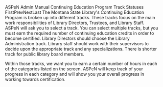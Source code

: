 ASPeN Admin Manual
Continuing Education Program Track Statuses
FirstPrevNextLast
The Montana State Library's Continuing Education Program is broken up into different tracks.  These tracks focus on the main work responsibilities of Library Directors, Trustees, and Library Staff.  ASPeN will ask you to select a track.  You can select multiple tracks, but you must earn the required number of continuing education credits in order to become certified.  Library Directors should choose the Library Administration track.  Library staff should work with their supervisors to decide upon the appropriate track and any specializations.  There is shorter track for public library board members.

Within those tracks, we want you to earn a certain number of hours in each of the categories listed on the screen.  ASPeN will keep track of your progress in each category and will show you your overall progress in working towards certification.